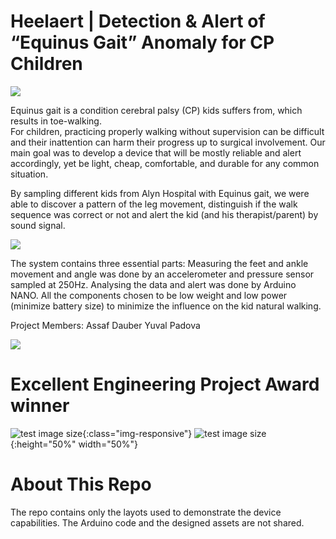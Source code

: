 # Heelaert | Detection & Alert of “Equinus Gait” Anomaly for CP Children

![](https://i.imgur.com/EAhDqJP.jpg)

Equinus gait is a condition cerebral palsy (CP) kids suffers from, which results in toe-walking.   
For children, practicing properly walking without supervision can be difficult and their inattention
can harm their progress up to surgical involvement.
Our main goal was to develop a device that will be mostly reliable and alert accordingly, yet be light,
cheap, comfortable, and durable for any common situation.
  
By sampling different kids from Alyn Hospital with Equinus gait, we were able to discover a pattern of 
the leg movement, distinguish if the walk sequence was correct or not and alert the kid (and his therapist/parent) by sound signal.
 
 ![](https://i.imgur.com/4BGgJho.png)
 
The system contains three essential parts: Measuring the feet and ankle movement and angle was done 
by an accelerometer and pressure sensor sampled at 250Hz.  Analysing the data and alert was done by
Arduino NANO. All the components chosen to be low weight and low power (minimize battery size) to minimize 
the influence on the kid natural walking.

Project Members: 
    Assaf Dauber
    Yuval Padova	

![](https://i.imgur.com/kr5D8WS.jpg)

# Excellent Engineering Project Award winner
![test image size](https://scontent.fhfa1-2.fna.fbcdn.net/v/t1.0-9/35235771_2247660858579155_7025457557175009280_n.jpg?_nc_cat=100&oh=7cadbc8ae314daaa85ee422105fb31b4&oe=5C4BA90B){:class="img-responsive"}
![test image size](https://scontent.fhfa1-2.fna.fbcdn.net/v/t1.0-9/35235771_2247660858579155_7025457557175009280_n.jpg?_nc_cat=100&oh=7cadbc8ae314daaa85ee422105fb31b4&oe=5C4BA90B){:height="50%" width="50%"}

# About This Repo
The repo contains only the layots used to demonstrate the device capabilities. The Arduino code and the designed assets are not shared.

 
